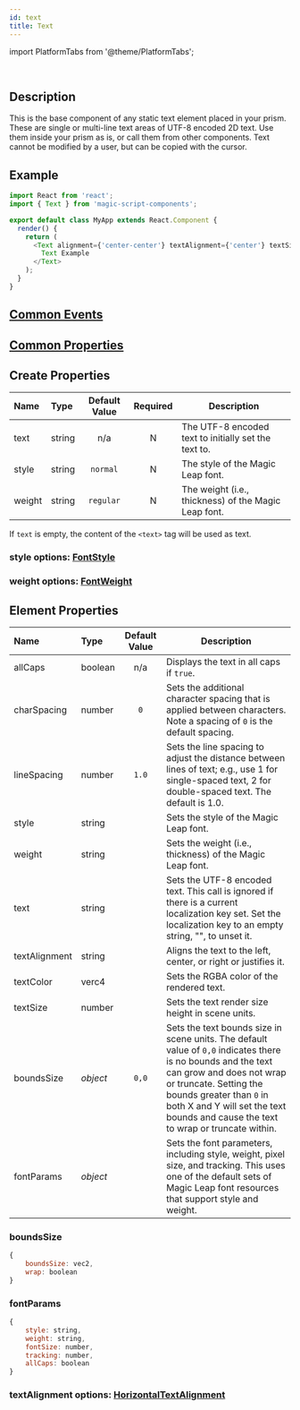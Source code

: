 ```yaml
---
id: text
title: Text
---
```


import PlatformTabs from '@theme/PlatformTabs';

<PlatformTabs component='text' />​

## Description

This is the base component of any static text element placed in your prism. These are single or multi-line text areas of UTF-8 encoded 2D text. Use them inside your prism as is, or call them from other components. Text cannot be modified by a user, but can be copied with the cursor.

## Example

```javascript
import React from 'react';
import { Text } from 'magic-script-components';

export default class MyApp extends React.Component {
  render() {
    return (
      <Text alignment={'center-center'} textAlignment={'center'} textSize={0.1}>
        Text Example
      </Text>
    );
  }
}
```

## [Common Events](../events/CommonEvents.md)

## [Common Properties](../types/Properties.md)

## Create Properties

| Name   | Type   | Default Value | Required | Description                                          |
| :----- | :----- | :-----------: | :------: | ---------------------------------------------------- |
| text   | string |      n/a      |    N     | The UTF-8 encoded text to initially set the text to. |
| style  | string |   `normal`    |    N     | The style of the Magic Leap font.                    |
| weight | string |   `regular`   |    N     | The weight (i.e., thickness) of the Magic Leap font. |

If `text` is empty, the content of the `<text>` tag will be used as text.

### style options: [FontStyle](../types/FontStyle.md)

### weight options: [FontWeight](../types/FontWeight.md)

## Element Properties

| Name          | Type     | Default Value | Description                                                                                                                                                                                                                                                                        |
| :------------ | :------- | :-----------: | ---------------------------------------------------------------------------------------------------------------------------------------------------------------------------------------------------------------------------------------------------------------------------------- |
| allCaps       | boolean  |      n/a      | Displays the text in all caps if `true`.                                                                                                                                                                                                                                           |
| charSpacing   | number   |      `0`      | Sets the additional character spacing that is applied between characters. Note a spacing of `0` is the default spacing.                                                                                                                                                            |
| lineSpacing   | number   |     `1.0`     | Sets the line spacing to adjust the distance between lines of text; e.g., use 1 for single-spaced text, 2 for double-spaced text. The default is 1.0.                                                                                                                              |
| style         | string   |               | Sets the style of the Magic Leap font.                                                                                                                                                                                                                                             |
| weight        | string   |               | Sets the weight (i.e., thickness) of the Magic Leap font.                                                                                                                                                                                                                          |
| text          | string   |               | Sets the UTF-8 encoded text. This call is ignored if there is a current localization key set. Set the localization key to an empty string, "", to unset it.                                                                                                                        |
| textAlignment | string   |               | Aligns the text to the left, center, or right or justifies it.                                                                                                                                                                                                                     |
| textColor     | verc4    |               | Sets the RGBA color of the rendered text.                                                                                                                                                                                                                                          |
| textSize      | number   |               | Sets the text render size height in scene units.                                                                                                                                                                                                                                   |
| boundsSize    | _object_ |     `0,0`     | Sets the text bounds size in scene units. The default value of `0,0` indicates there is no bounds and the text can grow and does not wrap or truncate. Setting the bounds greater than `0` in both X and Y will set the text bounds and cause the text to wrap or truncate within. |
| fontParams    | _object_ |               | Sets the font parameters, including style, weight, pixel size, and tracking. This uses one of the default sets of Magic Leap font resources that support style and weight.                                                                                                         |

### boundsSize

```javascript
{
    boundsSize: vec2,
    wrap: boolean
}
```

### fontParams

```javascript
{
    style: string,
    weight: string,
    fontSize: number,
    tracking: number,
    allCaps: boolean
}
```

### textAlignment options: [HorizontalTextAlignment](../types/HorizontalTextAlignment.md)
